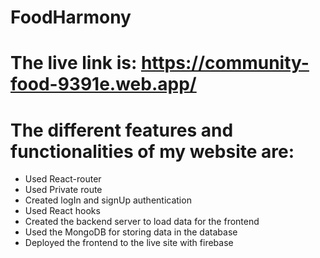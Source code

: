# FoodHarmony

# The live link is:  https://community-food-9391e.web.app/

# The different features and functionalities of my website are:

- Used React-router
- Used Private route
- Created logIn and signUp authentication
- Used React hooks
- Created the backend server to load data for the frontend
- Used the MongoDB for storing data in the database
- Deployed the frontend to the live site with firebase

